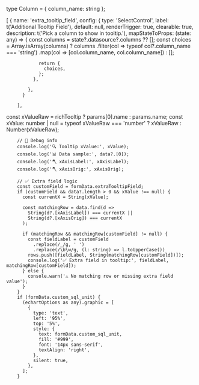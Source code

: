      
type Column = { column_name: string };

[
          {
            name: 'extra_tooltip_field',
            config: {
              type: 'SelectControl',
              label: t('Additional Tooltip Field'),
              default: null,
              renderTrigger: true,
              clearable: true,
              description: t('Pick a column to show in tooltip.'),
              mapStateToProps: (state: any) => {
                const columns = state?.datasource?.columns ?? [];
                const choices = Array.isArray(columns)
                  ? columns
                    .filter(col => typeof col?.column_name === 'string')
                    .map(col => [col.column_name, col.column_name])
                  : [];

                return {
                  choices,
                };
              },

            },
          }

        ],



const xValueRaw = richTooltip ? params[0].name : params.name;
        const xValue: number | null =
          typeof xValueRaw === 'number' ? xValueRaw : Number(xValueRaw);



        // 🧪 Debug info
        console.log('🔍 Tooltip xValue:', xValue);
        console.log('📊 Data sample:', data?.[0]);
        console.log('🪓 xAxisLabel:', xAxisLabel);
        console.log('🪓 xAxisOrig:', xAxisOrig);

        // ✅ Extra field logic
        const customField = formData.extraTooltipField;
        if (customField && data?.length > 0 && xValue !== null) {
          const currentX = String(xValue);

          const matchingRow = data.find(d =>
            String(d?.[xAxisLabel]) === currentX ||
            String(d?.[xAxisOrig]) === currentX
          );

          if (matchingRow && matchingRow[customField] != null) {
            const fieldLabel = customField
              .replace(/_/g, ' ')
              .replace(/\b\w/g, (l: string) => l.toUpperCase())
            rows.push([fieldLabel, String(matchingRow[customField])]);
            console.log('✅ Extra field in tooltip:', fieldLabel, matchingRow[customField]);
          } else {
            console.warn('⚠️ No matching row or missing extra field value');
          }
        }
        if (formData.custom_sql_unit) {
          (echartOptions as any).graphic = [
            {
              type: 'text',
              left: '95%',
              top: '5%',
              style: {
                text: formData.custom_sql_unit,
                fill: '#999',
                font: '14px sans-serif',
                textAlign: 'right',
              },
              silent: true,
            },
          ];
        }

